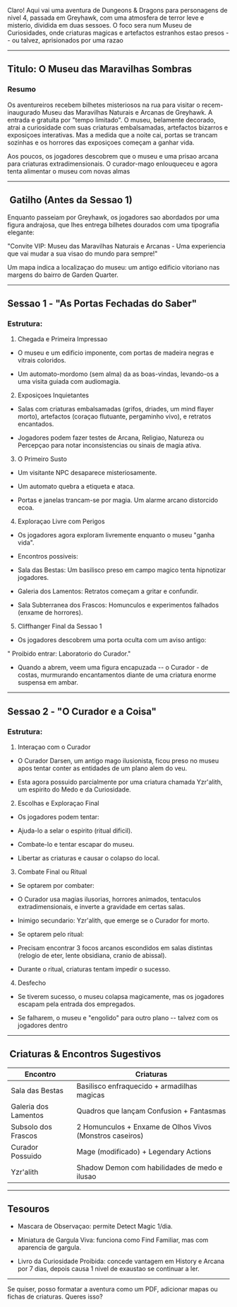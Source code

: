 Claro! Aqui vai uma aventura de Dungeons & Dragons para personagens de nivel
4, passada em Greyhawk, com uma atmosfera de terror leve e misterio, dividida
em duas sessoes. O foco sera num Museu de Curiosidades, onde criaturas magicas
e artefactos estranhos estao presos -- ou talvez, aprisionados por uma razao

* * *

##  Titulo: O Museu das Maravilhas Sombras

###  Resumo

Os aventureiros recebem bilhetes misteriosos na rua para visitar o recem-
inaugurado Museu das Maravilhas Naturais e Arcanas de Greyhawk. A entrada e
gratuita por "tempo limitado". O museu, belamente decorado, atrai a
curiosidade com suas criaturas embalsamadas, artefactos bizarros e exposiçoes
interativas. Mas a medida que a noite cai, portas se trancam sozinhas e os
horrores das exposiçoes começam a ganhar vida.

Aos poucos, os jogadores descobrem que o museu e uma prisao arcana para
criaturas extradimensionais. O curador-mago enlouqueceu e agora tenta
alimentar o museu com novas almas

* * *

## ️ Gatilho (Antes da Sessao 1)

Enquanto passeiam por Greyhawk, os jogadores sao abordados por uma figura
andrajosa, que lhes entrega bilhetes dourados com uma tipografia elegante:

 "Convite VIP: Museu das Maravilhas Naturais e Arcanas - Uma experiencia que
vai mudar a sua visao do mundo para sempre!"

Um mapa indica a localizaçao do museu: um antigo edificio vitoriano nas
margens do bairro de Garden Quarter.

* * *

##  Sessao 1 - "As Portas Fechadas do Saber"

###  Estrutura:

  1. Chegada e Primeira Impressao  

  * O museu e um edificio imponente, com portas de madeira negras e vitrais coloridos.  

  * Um automato-mordomo (sem alma) da as boas-vindas, levando-os a uma visita guiada com audiomagia.  

  2. Exposiçoes Inquietantes  

  * Salas com criaturas embalsamadas (grifos, driades, um mind flayer morto), artefactos (coraçao flutuante, pergaminho vivo), e retratos encantados.  

  * Jogadores podem fazer testes de Arcana, Religiao, Natureza ou Percepçao para notar inconsistencias ou sinais de magia ativa.  

  3. O Primeiro Susto  

  * Um visitante NPC desaparece misteriosamente.  

  * Um automato quebra a etiqueta e ataca.  

  * Portas e janelas trancam-se por magia. Um alarme arcano distorcido ecoa.  

  4. Exploraçao Livre com Perigos  

  * Os jogadores agora exploram livremente enquanto o museu "ganha vida".  

  * Encontros possiveis:  

  * Sala das Bestas: Um basilisco preso em campo magico tenta hipnotizar jogadores.  

  * Galeria dos Lamentos: Retratos começam a gritar e confundir.  

  * Sala Subterranea dos Frascos: Homunculos e experimentos falhados (enxame de horrores).  

  5. Cliffhanger Final da Sessao 1  

  * Os jogadores descobrem uma porta oculta com um aviso antigo:  
  
  
"️ Proibido entrar: Laboratorio do Curador."  
  

  * Quando a abrem, veem uma figura encapuzada -- o Curador - de costas, murmurando encantamentos diante de uma criatura enorme suspensa em ambar.  

* * *

##  Sessao 2 - "O Curador e a Coisa"

###  Estrutura:

  1. Interaçao com o Curador  

  * O Curador Darsen, um antigo mago ilusionista, ficou preso no museu apos tentar conter as entidades de um plano alem do veu.  

  * Esta agora possuido parcialmente por uma criatura chamada Yzr'alith, um espirito do Medo e da Curiosidade.  

  2. Escolhas e Exploraçao Final  

  * Os jogadores podem tentar:  

  * Ajuda-lo a selar o espirito (ritual dificil).  

  * Combate-lo e tentar escapar do museu.  

  * Libertar as criaturas e causar o colapso do local.  

  3. Combate Final ou Ritual  

  * Se optarem por combater:  

  * O Curador usa magias ilusorias, horrores animados, tentaculos extradimensionais, e inverte a gravidade em certas salas.  

  * Inimigo secundario: Yzr'alith, que emerge se o Curador for morto.  

  * Se optarem pelo ritual:  

  * Precisam encontrar 3 focos arcanos escondidos em salas distintas (relogio de eter, lente obsidiana, cranio de abissal).  

  * Durante o ritual, criaturas tentam impedir o sucesso.  

  4. Desfecho  

  * Se tiverem sucesso, o museu colapsa magicamente, mas os jogadores escapam pela entrada dos empregados.  

  * Se falharem, o museu e "engolido" para outro plano -- talvez com os jogadores dentro  

* * *

## ️ Criaturas & Encontros Sugestivos

Encontro| Criaturas  
---|---  
Sala das Bestas| Basilisco enfraquecido + armadilhas magicas  
Galeria dos Lamentos| Quadros que lançam Confusion \+ Fantasmas  
Subsolo dos Frascos| 2 Homunculos + Enxame de Olhos Vivos (Monstros caseiros)  
Curador Possuido| Mage (modificado) + Legendary Actions  
Yzr'alith| Shadow Demon com habilidades de medo e ilusao  
  
* * *

##  Tesouros

  * Mascara de Observaçao: permite Detect Magic 1/dia.  

  * Miniatura de Gargula Viva: funciona como Find Familiar, mas com aparencia de gargula.  

  * Livro da Curiosidade Proibida: concede vantagem em History e Arcana por 7 dias, depois causa 1 nivel de exaustao se continuar a ler.  

* * *

Se quiser, posso formatar a aventura como um PDF, adicionar mapas ou fichas de
criaturas. Queres isso?



















